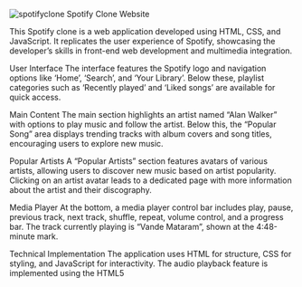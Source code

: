 ![spotifyclone](https://github.com/user-attachments/assets/3889617f-509a-4cb6-8265-a5d0e204ae77)
Spotify Clone Website

This Spotify clone is a web application developed using HTML, CSS, and JavaScript. It replicates the user experience of Spotify, showcasing the developer’s skills in front-end web development and multimedia integration.

User Interface
The interface features the Spotify logo and navigation options like ‘Home’, ‘Search’, and ‘Your Library’. Below these, playlist categories such as ‘Recently played’ and ‘Liked songs’ are available for quick access.

Main Content
The main section highlights an artist named “Alan Walker” with options to play music and follow the artist. Below this, the “Popular Song” area displays trending tracks with album covers and song titles, encouraging users to explore new music.

Popular Artists
A “Popular Artists” section features avatars of various artists, allowing users to discover new music based on artist popularity. Clicking on an artist avatar leads to a dedicated page with more information about the artist and their discography.

Media Player
At the bottom, a media player control bar includes play, pause, previous track, next track, shuffle, repeat, volume control, and a progress bar. The track currently playing is “Vande Mataram”, shown at the 4:48-minute mark.

Technical Implementation
The application uses HTML for structure, CSS for styling, and JavaScript for interactivity. The audio playback feature is implemented using the HTML5 <audio> element, enhanced with JavaScript for custom controls. The responsive design ensures the website looks great on various devices.

